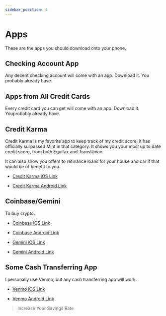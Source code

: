 ```yaml
---
sidebar_position: 4
---
```


# Apps

These are the apps you should download onto your phone.

## Checking Account App

Any decent checking account will come with an app. Download it. You probably already have.

## Apps from All Credit Cards

Every credit card you can get will come with an app. Download it. Youprobably already have.

## Credit Karma

Credit Karma is my favorite app to keep track of my credit score, it has officially surpassed Mint in that category. It shows you your most up to date credit score, from both Equifax and TransUnion. 

It can also show you offers to refinance loans for your house and car if that would be of benefit to you.

- [Credit Karma iOS Link](https://apps.apple.com/us/app/credit-karma/id519817714)

- [Credit Karma Android Link](https://play.google.com/store/apps/details?id=com.creditkarma.mobile&hl=en_US&gl=US)

## Coinbase/Gemini

To buy crypto.

- [Coinbase iOS Link](https://apps.apple.com/us/app/coinbase-buy-bitcoin-ether/id886427730)

- [Coinbase Android Link](https://play.google.com/store/apps/details?id=com.coinbase.android&hl=en_US&gl=US)

- [Gemini iOS Link](https://apps.apple.com/us/app/gemini-buy-bitcoin-crypto/id1408914447)

- [Gemini Android Link](https://play.google.com/store/apps/details?id=com.gemini.android.app&hl=en_US&gl=US)

## Some Cash Transferring App 

I personally use Venmo, but any cash transferring app will work.

- [Venmo iOS Link](https://apps.apple.com/us/app/venmo/id351727428)

- [Venmo Android Link](https://play.google.com/store/apps/details?id=com.venmo&hl=en_US&gl=US)

>Increase Your Savings Rate